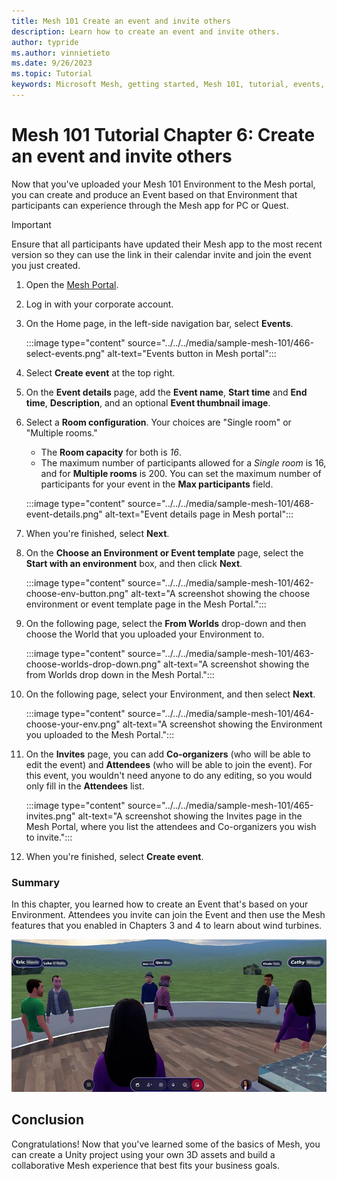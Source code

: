 ```yaml
---
title: Mesh 101 Create an event and invite others
description: Learn how to create an event and invite others.
author: typride
ms.author: vinnietieto
ms.date: 9/26/2023
ms.topic: Tutorial
keywords: Microsoft Mesh, getting started, Mesh 101, tutorial, events, experiences
---
```


# Mesh 101 Tutorial Chapter 6: Create an event and invite others

Now that you've uploaded your Mesh 101 Environment to the Mesh portal, you can
create and produce an Event based on that Environment that participants
can experience through the Mesh app for PC or Quest.

> [!IMPORTANT]
> Ensure that all participants have updated their Mesh app to the most recent version so they can use the link in their calendar invite and join the event you just created.

1. Open the [Mesh Portal](https://portal-preview.mesh.microsoft.com/).
1. Log in with your corporate account.
1. On the Home page, in the left-side navigation bar, select **Events**.

    :::image type="content" source="../../../media/sample-mesh-101/466-select-events.png" alt-text="Events button in Mesh portal":::

1. Select **Create event** at the top right.
1. On the **Event details** page, add the **Event name**, **Start time** and **End time**, **Description**, and an optional **Event thumbnail image**.
1. Select a **Room configuration**. Your choices are "Single room" or "Multiple rooms."

    - The **Room capacity** for both is *16*.
    - The maximum number of participants allowed for a *Single room* is 16, and for **Multiple rooms** is 200. You can set the maximum number of participants for your event in the **Max participants** field.

    :::image type="content" source="../../../media/sample-mesh-101/468-event-details.png" alt-text="Event details page in Mesh portal":::

1. When you're finished, select **Next**.
1. On the **Choose an Environment or Event template** page, select the **Start with an environment** box, and then click **Next**.

    :::image type="content" source="../../../media/sample-mesh-101/462-choose-env-button.png" alt-text="A screenshot showing the choose environment or event template page in the Mesh Portal.":::

1. On the following page, select the **From Worlds** drop-down and then choose the World that you uploaded your Environment to.

    :::image type="content" source="../../../media/sample-mesh-101/463-choose-worlds-drop-down.png" alt-text="A screenshot showing the from Worlds drop down in the Mesh Portal.":::

1. On the following page, select your Environment, and then select **Next**.

    :::image type="content" source="../../../media/sample-mesh-101/464-choose-your-env.png" alt-text="A screenshot showing the Environment you uploaded to the Mesh Portal.":::

1. On the **Invites** page, you can add **Co-organizers** (who will be able to edit the event) and **Attendees** (who will be able to join the event). For this event, you wouldn't need anyone to do any editing, so you would only fill in the **Attendees** list.

    :::image type="content" source="../../../media/sample-mesh-101/465-invites.png" alt-text="A screenshot showing the Invites page in the Mesh Portal, where you list the attendees and Co-organizers you wish to invite.":::

1. When you're finished, select **Create event**.

### Summary

In this chapter, you learned how to create an Event that's based on your
Environment. Attendees you invite can join the Event and then use the Mesh
features that you enabled in Chapters 3 and 4 to learn about wind
turbines.

![A person looking at a group of people Description automatically generated](../../../media/sample-mesh-101/image108.jpg)

## Conclusion

Congratulations! Now that you've learned some of the basics of Mesh, you
can create a Unity project using your own 3D assets and build a
collaborative Mesh experience that best fits your business goals.

